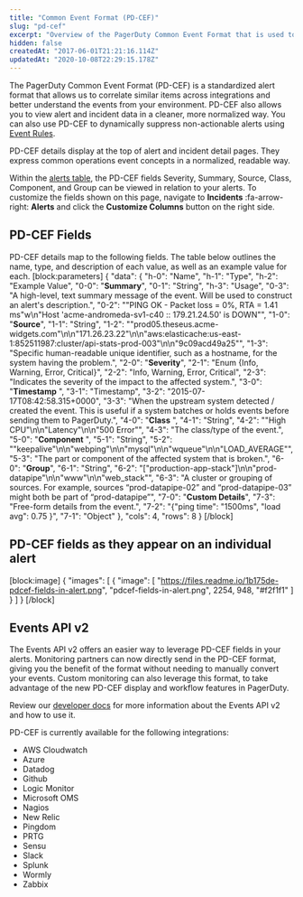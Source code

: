 ```yaml
---
title: "Common Event Format (PD-CEF)"
slug: "pd-cef"
excerpt: "Overview of the PagerDuty Common Event Format that is used to correlate similar items across integrations"
hidden: false
createdAt: "2017-06-01T21:21:16.114Z"
updatedAt: "2020-10-08T22:29:15.178Z"
---
```

The PagerDuty Common Event Format (PD-CEF) is a standardized alert format that allows us to correlate similar items across integrations and better understand the events from your environment. PD-CEF also allows you to view alert and incident data in a cleaner, more normalized way. You can also use PD-CEF to dynamically suppress non-actionable alerts using [Event Rules](doc:event-management#section-suppression-and-event-rules).

PD-CEF details display at the top of alert and incident detail pages. They express common operations event concepts in a normalized, readable way.

Within the [alerts table](https://support.pagerduty.com/docs/alerts#section-alerts-table), the PD-CEF fields Severity, Summary, Source, Class, Component, and Group can be viewed in relation to your alerts. To customize the fields shown on this page, navigate to **Incidents** :fa-arrow-right: **Alerts** and click the **Customize Columns** button on the right side.

## PD-CEF Fields

PD-CEF details map to the following fields. The table below outlines the name, type, and description of each value, as well as an example value for each. 
[block:parameters]
{
  "data": {
    "h-0": "Name",
    "h-1": "Type",
    "h-2": "Example Value",
    "0-0": "**Summary**",
    "0-1": "String",
    "h-3": "Usage",
    "0-3": "A high-level, text summary message of the event. Will be used to construct an alert's description.",
    "0-2": "\"PING OK - Packet loss = 0%, RTA = 1.41 ms\"w\n\"Host 'acme-andromeda-sv1-c40 :: 179.21.24.50' is DOWN\"",
    "1-0": "**Source**",
    "1-1": "String",
    "1-2": "\"prod05.theseus.acme-widgets.com\"\n\n\"171.26.23.22\"\n\n\"aws:elasticache:us-east-1:852511987:cluster/api-stats-prod-003\"\n\n\"9c09acd49a25\"",
    "1-3": "Specific human-readable unique identifier, such as a hostname, for the system having the problem.",
    "2-0": "**Severity**",
    "2-1": "Enum {Info, Warning, Error, Critical}",
    "2-2": "Info, Warning, Error, Critical",
    "2-3": "Indicates the severity of the impact to the affected system.",
    "3-0": "**Timestamp** ",
    "3-1": "Timestamp",
    "3-2": "2015-07-17T08:42:58.315+0000",
    "3-3": "When the upstream system detected / created the event. This is useful if a system batches or holds events before sending them to PagerDuty.",
    "4-0": "**Class** ",
    "4-1": "String",
    "4-2": "\"High CPU\"\n\n\"Latency\"\n\n\"500 Error\"",
    "4-3": "The class/type of the event.",
    "5-0": "**Component** ",
    "5-1": "String",
    "5-2": "\"keepalive\"\n\n\"webping\"\n\n\"mysql\"\n\n\"wqueue\"\n\n\"LOAD_AVERAGE\"",
    "5-3": "The part or component of the affected system that is broken.",
    "6-0": "**Group**",
    "6-1": "String",
    "6-2": "[\"production-app-stack\"]\n\n\"prod-datapipe\"\n\n\"www\"\n\n\"web_stack\"",
    "6-3": "A cluster or grouping of sources. For example, sources “prod-datapipe-02” and “prod-datapipe-03” might both be part of “prod-datapipe”",
    "7-0": "**Custom Details**",
    "7-3": "Free-form details from the event.",
    "7-2": "{\"ping time\": \"1500ms\", \"load avg\": 0.75 }",
    "7-1": "Object"
  },
  "cols": 4,
  "rows": 8
}
[/block]
## PD-CEF fields as they appear on an individual alert
[block:image]
{
  "images": [
    {
      "image": [
        "https://files.readme.io/1b175de-pdcef-fields-in-alert.png",
        "pdcef-fields-in-alert.png",
        2254,
        948,
        "#f2f1f1"
      ]
    }
  ]
}
[/block]
## Events API v2

The Events API v2 offers an easier way to leverage PD-CEF fields in your alerts. Monitoring partners can now directly send in the PD-CEF format, giving you the benefit of the format without needing to manually convert your events. Custom monitoring can also leverage this format, to take advantage of the new PD-CEF display and workflow features in PagerDuty. 

Review our [developer docs](https://developer.pagerduty.com/docs/events-api-v2/overview/) for more information about the Events API v2 and how to use it.

PD-CEF is currently available for the following integrations:

* AWS Cloudwatch
* Azure
* Datadog
* Github
* Logic Monitor
* Microsoft OMS
* Nagios
* New Relic
* Pingdom
* PRTG
* Sensu
* Slack
* Splunk
* Wormly
* Zabbix